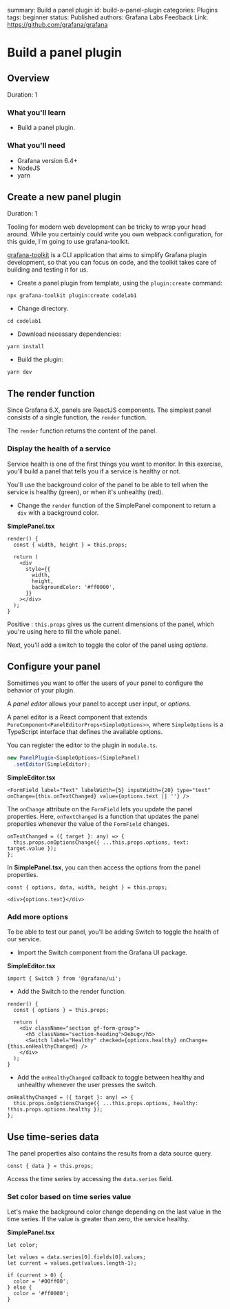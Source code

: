 summary: Build a panel plugin
id: build-a-panel-plugin
categories: Plugins
tags: beginner
status: Published
authors: Grafana Labs
Feedback Link: https://github.com/grafana/grafana

# Build a panel plugin

## Overview

Duration: 1

### What you'll learn

- Build a panel plugin.

### What you'll need

- Grafana version 6.4+
- NodeJS
- yarn

## Create a new panel plugin

Duration: 1

Tooling for modern web development can be tricky to wrap your head around. While you certainly could write you own webpack configuration, for this guide, I'm going to use grafana-toolkit.

[grafana-toolkit](https://github.com/grafana/grafana/tree/master/packages/grafana-toolkit) is a CLI application that aims to simplify Grafana plugin development, so that you can focus on code, and the toolkit takes care of building and testing it for us.

- Create a panel plugin from template, using the `plugin:create` command:

```
npx grafana-toolkit plugin:create codelab1
```

- Change directory.

```
cd codelab1
```

- Download necessary dependencies:

```
yarn install
```

- Build the plugin:

```
yarn dev
```

## The render function

Since Grafana 6.X, panels are ReactJS components. The simplest panel consists of a single function, the `render` function.

The `render` function returns the content of the panel.

### Display the health of a service

Service health is one of the first things you want to monitor. In this exercise, you'll build a panel that tells you if a service is healthy or not.

You'll use the background color of the panel to be able to tell when the service is healthy (green), or when it's unhealthy (red).

- Change the `render` function of the SimplePanel component to return a `div` with a background color.

**SimplePanel.tsx**

```tsx
render() {
  const { width, height } = this.props;

  return (
    <div
      style={{
        width,
        height,
        backgroundColor: '#ff0000',
      }}
    ></div>
  );
}
```

Positive
: `this.props` gives us the current dimensions of the panel, which you're using here to fill the whole panel.

Next, you'll add a switch to toggle the color of the panel using _options_.

## Configure your panel

Sometimes you want to offer the users of your panel to configure the behavior of your plugin.

A _panel editor_ allows your panel to accept user input, or _options_.

A panel editor is a React component that extends `PureComponent<PanelEditorProps<SimpleOptions>>`, where `SimpleOptions` is a TypeScript interface that defines the available options.

You can register the editor to the plugin in `module.ts`.

```ts
new PanelPlugin<SimpleOptions>(SimplePanel)
  .setEditor(SimpleEditor);
```

**SimpleEditor.tsx**

```tsx
<FormField label="Text" labelWidth={5} inputWidth={20} type="text" onChange={this.onTextChanged} value={options.text || ''} />
```

The `onChange` attribute on the `FormField` lets you update the panel properties. Here, `onTextChanged` is a function that updates the panel properties whenever the value of the `FormField` changes.

```tsx
onTextChanged = ({ target }: any) => {
  this.props.onOptionsChange({ ...this.props.options, text: target.value });
};
```

In **SimplePanel.tsx**, you can then access the options from the panel properties.

```tsx
const { options, data, width, height } = this.props;
```

```tsx
<div>{options.text}</div>
```

### Add more options

To be able to test our panel, you'll be adding Switch to toggle the health of our service.

- Import the Switch component from the Grafana UI package.

**SimpleEditor.tsx**

```tsx
import { Switch } from '@grafana/ui';
```

- Add the Switch to the render function.

```tsx
render() {
  const { options } = this.props;

  return (
    <div className="section gf-form-group">
      <h5 className="section-heading">Debug</h5>
      <Switch label="Healthy" checked={options.healthy} onChange={this.onHealthyChanged} />
    </div>
  );
}
```

- Add the `onHealthyChanged` callback to toggle between healthy and unhealthy whenever the user presses the switch.

```tsx
onHealthyChanged = ({ target }: any) => {
  this.props.onOptionsChange({ ...this.props.options, healthy: !this.props.options.healthy });
};
```

## Use time-series data

The panel properties also contains the results from a data source query.

```tsx
const { data } = this.props;
```

Access the time series by accessing the `data.series` field.

### Set color based on time series value

Let's make the background color change depending on the last value in the time series. If the value is greater than zero, the service healthy.

**SimplePanel.tsx**

```tsx
let color;

let values = data.series[0].fields[0].values;
let current = values.get(values.length-1);

if (current > 0) {
  color = '#00ff00';
} else {
  color = '#ff0000';
}
```
